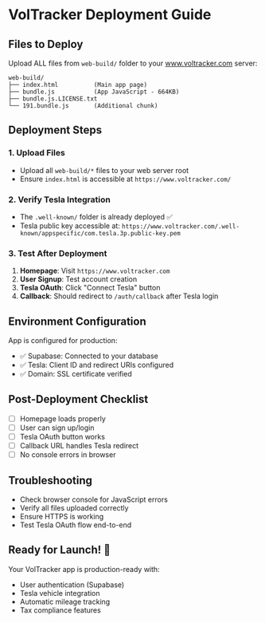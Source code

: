 # VolTracker Deployment Guide

## Files to Deploy
Upload ALL files from `web-build/` folder to your www.voltracker.com server:

```
web-build/
├── index.html          (Main app page)
├── bundle.js           (App JavaScript - 664KB)
├── bundle.js.LICENSE.txt
└── 191.bundle.js       (Additional chunk)
```

## Deployment Steps

### 1. Upload Files
- Upload all `web-build/*` files to your web server root
- Ensure `index.html` is accessible at `https://www.voltracker.com/`

### 2. Verify Tesla Integration
- The `.well-known/` folder is already deployed ✅
- Tesla public key accessible at: `https://www.voltracker.com/.well-known/appspecific/com.tesla.3p.public-key.pem`

### 3. Test After Deployment
1. **Homepage**: Visit `https://www.voltracker.com`
2. **User Signup**: Test account creation
3. **Tesla OAuth**: Click "Connect Tesla" button
4. **Callback**: Should redirect to `/auth/callback` after Tesla login

## Environment Configuration
App is configured for production:
- ✅ Supabase: Connected to your database
- ✅ Tesla: Client ID and redirect URIs configured
- ✅ Domain: SSL certificate verified

## Post-Deployment Checklist
- [ ] Homepage loads properly
- [ ] User can sign up/login
- [ ] Tesla OAuth button works
- [ ] Callback URL handles Tesla redirect
- [ ] No console errors in browser

## Troubleshooting
- Check browser console for JavaScript errors
- Verify all files uploaded correctly
- Ensure HTTPS is working
- Test Tesla OAuth flow end-to-end

## Ready for Launch! 🚀
Your VolTracker app is production-ready with:
- User authentication (Supabase)
- Tesla vehicle integration
- Automatic mileage tracking
- Tax compliance features